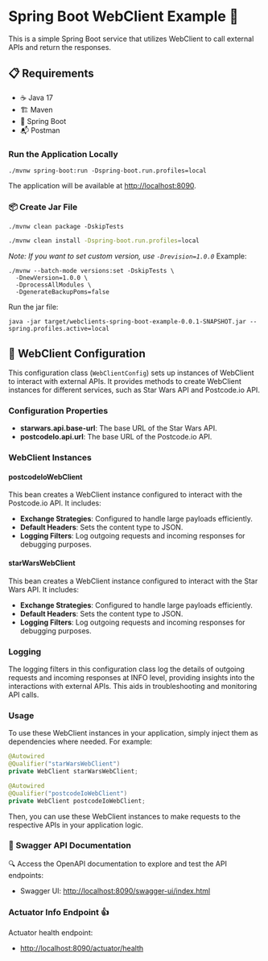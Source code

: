 # Spring Boot WebClient Example 🚀

This is a simple Spring Boot service that utilizes WebClient to call external APIs and return the responses.

## 📋 Requirements

- ☕ Java 17
- 🏗️ Maven
- 🐘 Spring Boot
- 📬 Postman

### Run the Application Locally

```shell
./mvnw spring-boot:run -Dspring-boot.run.profiles=local
```

The application will be available at [http://localhost:8090](http://localhost:8090).

### 📦 Create Jar File

```shell
./mvnw clean package -DskipTests
```
```Bash
./mvnw clean install -Dspring-boot.run.profiles=local
```

_Note: If you want to set custom version, use `-Drevision=1.0.0`_
Example:
```shell
./mvnw --batch-mode versions:set -DskipTests \
  -DnewVersion=1.0.0 \
  -DprocessAllModules \
  -DgenerateBackupPoms=false
```

Run the jar file:

```shell
java -jar target/webclients-spring-boot-example-0.0.1-SNAPSHOT.jar --spring.profiles.active=local
```


## :book: WebClient Configuration

This configuration class (`WebClientConfig`) sets up instances of WebClient to interact with external APIs. It provides methods to create WebClient instances for different services, such as Star Wars API and Postcode.io API.

### Configuration Properties

- **starwars.api.base-url**: The base URL of the Star Wars API.
- **postcodeIo.api.url**: The base URL of the Postcode.io API.

### WebClient Instances

#### postcodeIoWebClient

This bean creates a WebClient instance configured to interact with the Postcode.io API. It includes:

- **Exchange Strategies**: Configured to handle large payloads efficiently.
- **Default Headers**: Sets the content type to JSON.
- **Logging Filters**: Log outgoing requests and incoming responses for debugging purposes.

#### starWarsWebClient

This bean creates a WebClient instance configured to interact with the Star Wars API. It includes:

- **Exchange Strategies**: Configured to handle large payloads efficiently.
- **Default Headers**: Sets the content type to JSON.
- **Logging Filters**: Log outgoing requests and incoming responses for debugging purposes.

### Logging

The logging filters in this configuration class log the details of outgoing requests and incoming responses at INFO level, providing insights into the interactions with external APIs. This aids in troubleshooting and monitoring API calls.

### Usage

To use these WebClient instances in your application, simply inject them as dependencies where needed. For example:

```java
@Autowired
@Qualifier("starWarsWebClient")
private WebClient starWarsWebClient;

@Autowired
@Qualifier("postcodeIoWebClient")
private WebClient postcodeIoWebClient;
```

Then, you can use these WebClient instances to make requests to the respective APIs in your application logic.

### 📖 Swagger API Documentation

🔍 Access the OpenAPI documentation to explore and test the API endpoints:

- Swagger UI: [http://localhost:8090/swagger-ui/index.html](http://localhost:8090/swagger-ui/index.html)

### Actuator Info Endpoint :thumbsup:

Actuator health endpoint:

- [http://localhost:8090/actuator/health](http://localhost:8090/actuator/health)
